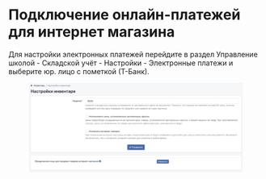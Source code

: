 # Подключение онлайн-платежей для интернет магазина

Для настройки электронных платежей перейдите в раздел Управление школой - Складской учёт - Настройки - Электронные платежи и выберите  юр. лицо с пометкой (Т-Банк).

<figure><img src="../.gitbook/assets/image.png" alt=""><figcaption></figcaption></figure>
